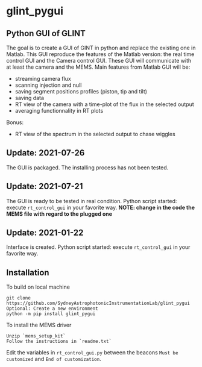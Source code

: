 # glint_pygui
## Python GUI of GLINT

The goal is to create a GUI of GINT in python and replace the existing one in Matlab.
This GUI reproduce the features of the Matlab version: the real time control GUI and the Camera control GUI.
These GUI will communicate with at least the camera and the MEMS.
Main features from Matlab GUI will be:
- streaming camera flux
- scanning injection and null
- saving segment positions profiles (piston, tip and tilt)
- saving data
- RT view of the camera with a time-plot of the flux in the selected output
- averaging functionnality in RT plots

Bonus:
- RT view of the spectrum in the selected output to chase wiggles

## Update: 2021-07-26
The GUI is packaged.
The installing process has not been tested.

## Update: 2021-07-21
The GUI is ready to be tested in real condition.
Python script started: execute ``rt_control_gui`` in your favorite way.
**NOTE: change in the code the MEMS file with regard to the plugged one**

## Update: 2021-01-22
Interface is created.
Python script started: execute ``rt_control_gui`` in your favorite way.

## Installation
To build on local machine

	git clone https://github.com/SydneyAstrophotonicInstrumentationLab/glint_pygui
	Optional: Create a new environment
	python -m pip install glint_pygui

To install the MEMS driver

 	Unzip `mems_setup_kit`
	Follow the instructions in `readme.txt`

Edit the variables in `rt_control_gui.py` between the beacons `Must be customized` and `End of customization`.
